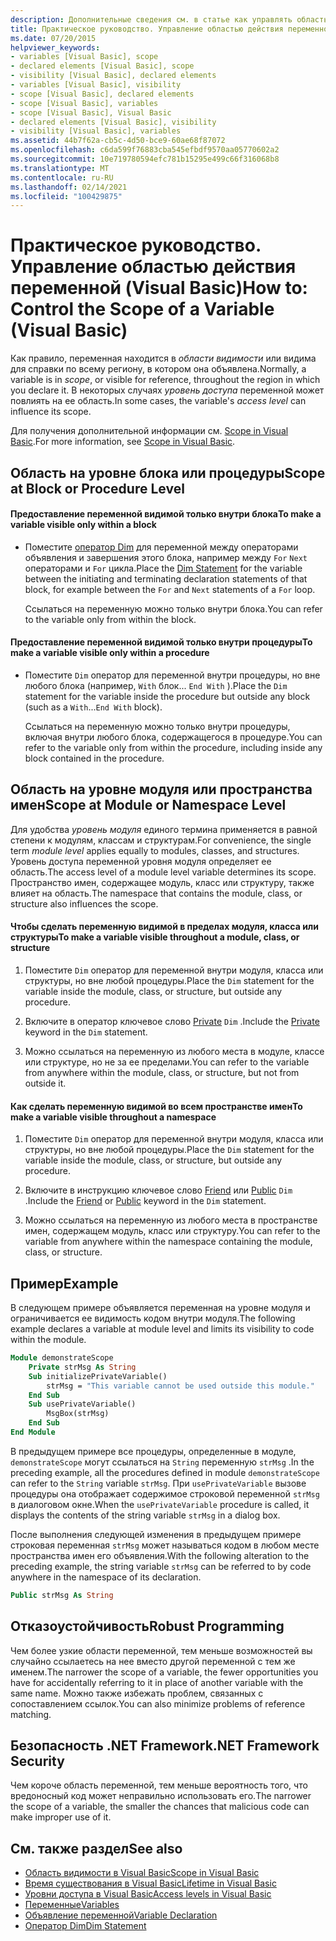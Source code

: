 ```yaml
---
description: Дополнительные сведения см. в статье как управлять областью действия переменной (Visual Basic)
title: Практическое руководство. Управление областью действия переменной
ms.date: 07/20/2015
helpviewer_keywords:
- variables [Visual Basic], scope
- declared elements [Visual Basic], scope
- visibility [Visual Basic], declared elements
- variables [Visual Basic], visibility
- scope [Visual Basic], declared elements
- scope [Visual Basic], variables
- scope [Visual Basic], Visual Basic
- declared elements [Visual Basic], visibility
- visibility [Visual Basic], variables
ms.assetid: 44b7f62a-cb5c-4d50-bce9-60ae68f87072
ms.openlocfilehash: c6da599f76883cba545efbdf9570aa05770602a2
ms.sourcegitcommit: 10e719780594efc781b15295e499c66f316068b8
ms.translationtype: MT
ms.contentlocale: ru-RU
ms.lasthandoff: 02/14/2021
ms.locfileid: "100429875"
---
```

# <a name="how-to-control-the-scope-of-a-variable-visual-basic"></a><span data-ttu-id="536e6-103">Практическое руководство. Управление областью действия переменной (Visual Basic)</span><span class="sxs-lookup"><span data-stu-id="536e6-103">How to: Control the Scope of a Variable (Visual Basic)</span></span>

<span data-ttu-id="536e6-104">Как правило, переменная находится в *области видимости* или видима для справки по всему региону, в котором она объявлена.</span><span class="sxs-lookup"><span data-stu-id="536e6-104">Normally, a variable is in *scope*, or visible for reference, throughout the region in which you declare it.</span></span> <span data-ttu-id="536e6-105">В некоторых случаях *уровень доступа* переменной может повлиять на ее область.</span><span class="sxs-lookup"><span data-stu-id="536e6-105">In some cases, the variable's *access level* can influence its scope.</span></span>  
  
 <span data-ttu-id="536e6-106">Для получения дополнительной информации см. [Scope in Visual Basic](scope.md).</span><span class="sxs-lookup"><span data-stu-id="536e6-106">For more information, see [Scope in Visual Basic](scope.md).</span></span>  
  
## <a name="scope-at-block-or-procedure-level"></a><span data-ttu-id="536e6-107">Область на уровне блока или процедуры</span><span class="sxs-lookup"><span data-stu-id="536e6-107">Scope at Block or Procedure Level</span></span>  
  
#### <a name="to-make-a-variable-visible-only-within-a-block"></a><span data-ttu-id="536e6-108">Предоставление переменной видимой только внутри блока</span><span class="sxs-lookup"><span data-stu-id="536e6-108">To make a variable visible only within a block</span></span>  
  
- <span data-ttu-id="536e6-109">Поместите [оператор Dim](../../../language-reference/statements/dim-statement.md) для переменной между операторами объявления и завершения этого блока, например между `For` `Next` операторами и `For` цикла.</span><span class="sxs-lookup"><span data-stu-id="536e6-109">Place the [Dim Statement](../../../language-reference/statements/dim-statement.md) for the variable between the initiating and terminating declaration statements of that block, for example between the `For` and `Next` statements of a `For` loop.</span></span>  
  
     <span data-ttu-id="536e6-110">Ссылаться на переменную можно только внутри блока.</span><span class="sxs-lookup"><span data-stu-id="536e6-110">You can refer to the variable only from within the block.</span></span>  
  
#### <a name="to-make-a-variable-visible-only-within-a-procedure"></a><span data-ttu-id="536e6-111">Предоставление переменной видимой только внутри процедуры</span><span class="sxs-lookup"><span data-stu-id="536e6-111">To make a variable visible only within a procedure</span></span>  
  
- <span data-ttu-id="536e6-112">Поместите `Dim` оператор для переменной внутри процедуры, но вне любого блока (например, `With` блок... `End With` ).</span><span class="sxs-lookup"><span data-stu-id="536e6-112">Place the `Dim` statement for the variable inside the procedure but outside any block (such as a `With`...`End With` block).</span></span>  
  
     <span data-ttu-id="536e6-113">Ссылаться на переменную можно только внутри процедуры, включая внутри любого блока, содержащегося в процедуре.</span><span class="sxs-lookup"><span data-stu-id="536e6-113">You can refer to the variable only from within the procedure, including inside any block contained in the procedure.</span></span>  
  
## <a name="scope-at-module-or-namespace-level"></a><span data-ttu-id="536e6-114">Область на уровне модуля или пространства имен</span><span class="sxs-lookup"><span data-stu-id="536e6-114">Scope at Module or Namespace Level</span></span>  

 <span data-ttu-id="536e6-115">Для удобства *уровень модуля* единого термина применяется в равной степени к модулям, классам и структурам.</span><span class="sxs-lookup"><span data-stu-id="536e6-115">For convenience, the single term *module level* applies equally to modules, classes, and structures.</span></span> <span data-ttu-id="536e6-116">Уровень доступа переменной уровня модуля определяет ее область.</span><span class="sxs-lookup"><span data-stu-id="536e6-116">The access level of a module level variable determines its scope.</span></span> <span data-ttu-id="536e6-117">Пространство имен, содержащее модуль, класс или структуру, также влияет на область.</span><span class="sxs-lookup"><span data-stu-id="536e6-117">The namespace that contains the module, class, or structure also influences the scope.</span></span>  
  
#### <a name="to-make-a-variable-visible-throughout-a-module-class-or-structure"></a><span data-ttu-id="536e6-118">Чтобы сделать переменную видимой в пределах модуля, класса или структуры</span><span class="sxs-lookup"><span data-stu-id="536e6-118">To make a variable visible throughout a module, class, or structure</span></span>  
  
1. <span data-ttu-id="536e6-119">Поместите `Dim` оператор для переменной внутри модуля, класса или структуры, но вне любой процедуры.</span><span class="sxs-lookup"><span data-stu-id="536e6-119">Place the `Dim` statement for the variable inside the module, class, or structure, but outside any procedure.</span></span>  
  
2. <span data-ttu-id="536e6-120">Включите в оператор ключевое слово [Private](../../../language-reference/modifiers/private.md) `Dim` .</span><span class="sxs-lookup"><span data-stu-id="536e6-120">Include the [Private](../../../language-reference/modifiers/private.md) keyword in the `Dim` statement.</span></span>  
  
3. <span data-ttu-id="536e6-121">Можно ссылаться на переменную из любого места в модуле, классе или структуре, но не за ее пределами.</span><span class="sxs-lookup"><span data-stu-id="536e6-121">You can refer to the variable from anywhere within the module, class, or structure, but not from outside it.</span></span>  
  
#### <a name="to-make-a-variable-visible-throughout-a-namespace"></a><span data-ttu-id="536e6-122">Как сделать переменную видимой во всем пространстве имен</span><span class="sxs-lookup"><span data-stu-id="536e6-122">To make a variable visible throughout a namespace</span></span>  
  
1. <span data-ttu-id="536e6-123">Поместите `Dim` оператор для переменной внутри модуля, класса или структуры, но вне любой процедуры.</span><span class="sxs-lookup"><span data-stu-id="536e6-123">Place the `Dim` statement for the variable inside the module, class, or structure, but outside any procedure.</span></span>  
  
2. <span data-ttu-id="536e6-124">Включите в инструкцию ключевое слово [Friend](../../../language-reference/modifiers/friend.md) или [Public](../../../language-reference/modifiers/public.md) `Dim` .</span><span class="sxs-lookup"><span data-stu-id="536e6-124">Include the [Friend](../../../language-reference/modifiers/friend.md) or [Public](../../../language-reference/modifiers/public.md) keyword in the `Dim` statement.</span></span>  
  
3. <span data-ttu-id="536e6-125">Можно ссылаться на переменную из любого места в пространстве имен, содержащем модуль, класс или структуру.</span><span class="sxs-lookup"><span data-stu-id="536e6-125">You can refer to the variable from anywhere within the namespace containing the module, class, or structure.</span></span>  
  
## <a name="example"></a><span data-ttu-id="536e6-126">Пример</span><span class="sxs-lookup"><span data-stu-id="536e6-126">Example</span></span>  

 <span data-ttu-id="536e6-127">В следующем примере объявляется переменная на уровне модуля и ограничивается ее видимость кодом внутри модуля.</span><span class="sxs-lookup"><span data-stu-id="536e6-127">The following example declares a variable at module level and limits its visibility to code within the module.</span></span>  
  
```vb  
Module demonstrateScope  
    Private strMsg As String  
    Sub initializePrivateVariable()  
        strMsg = "This variable cannot be used outside this module."  
    End Sub  
    Sub usePrivateVariable()  
        MsgBox(strMsg)  
    End Sub  
End Module  
```  
  
 <span data-ttu-id="536e6-128">В предыдущем примере все процедуры, определенные в модуле, `demonstrateScope` могут ссылаться на `String` переменную `strMsg` .</span><span class="sxs-lookup"><span data-stu-id="536e6-128">In the preceding example, all the procedures defined in module `demonstrateScope` can refer to the `String` variable `strMsg`.</span></span> <span data-ttu-id="536e6-129">При `usePrivateVariable` вызове процедуры она отображает содержимое строковой переменной `strMsg` в диалоговом окне.</span><span class="sxs-lookup"><span data-stu-id="536e6-129">When the `usePrivateVariable` procedure is called, it displays the contents of the string variable `strMsg` in a dialog box.</span></span>  
  
 <span data-ttu-id="536e6-130">После выполнения следующей изменения в предыдущем примере строковая переменная `strMsg` может называться кодом в любом месте пространства имен его объявления.</span><span class="sxs-lookup"><span data-stu-id="536e6-130">With the following alteration to the preceding example, the string variable `strMsg` can be referred to by code anywhere in the namespace of its declaration.</span></span>  
  
```vb  
Public strMsg As String  
```  
  
## <a name="robust-programming"></a><span data-ttu-id="536e6-131">Отказоустойчивость</span><span class="sxs-lookup"><span data-stu-id="536e6-131">Robust Programming</span></span>  

 <span data-ttu-id="536e6-132">Чем более узкие области переменной, тем меньше возможностей вы случайно ссылаетесь на нее вместо другой переменной с тем же именем.</span><span class="sxs-lookup"><span data-stu-id="536e6-132">The narrower the scope of a variable, the fewer opportunities you have for accidentally referring to it in place of another variable with the same name.</span></span> <span data-ttu-id="536e6-133">Можно также избежать проблем, связанных с сопоставлением ссылок.</span><span class="sxs-lookup"><span data-stu-id="536e6-133">You can also minimize problems of reference matching.</span></span>  
  
## <a name="net-framework-security"></a><span data-ttu-id="536e6-134">Безопасность .NET Framework</span><span class="sxs-lookup"><span data-stu-id="536e6-134">.NET Framework Security</span></span>  

 <span data-ttu-id="536e6-135">Чем короче область переменной, тем меньше вероятность того, что вредоносный код может неправильно использовать его.</span><span class="sxs-lookup"><span data-stu-id="536e6-135">The narrower the scope of a variable, the smaller the chances that malicious code can make improper use of it.</span></span>  
  
## <a name="see-also"></a><span data-ttu-id="536e6-136">См. также раздел</span><span class="sxs-lookup"><span data-stu-id="536e6-136">See also</span></span>

- [<span data-ttu-id="536e6-137">Область видимости в Visual Basic</span><span class="sxs-lookup"><span data-stu-id="536e6-137">Scope in Visual Basic</span></span>](scope.md)
- [<span data-ttu-id="536e6-138">Время существования в Visual Basic</span><span class="sxs-lookup"><span data-stu-id="536e6-138">Lifetime in Visual Basic</span></span>](lifetime.md)
- [<span data-ttu-id="536e6-139">Уровни доступа в Visual Basic</span><span class="sxs-lookup"><span data-stu-id="536e6-139">Access levels in Visual Basic</span></span>](access-levels.md)
- [<span data-ttu-id="536e6-140">Переменные</span><span class="sxs-lookup"><span data-stu-id="536e6-140">Variables</span></span>](../variables/index.md)
- [<span data-ttu-id="536e6-141">Объявление переменной</span><span class="sxs-lookup"><span data-stu-id="536e6-141">Variable Declaration</span></span>](../variables/variable-declaration.md)
- [<span data-ttu-id="536e6-142">Оператор Dim</span><span class="sxs-lookup"><span data-stu-id="536e6-142">Dim Statement</span></span>](../../../language-reference/statements/dim-statement.md)
